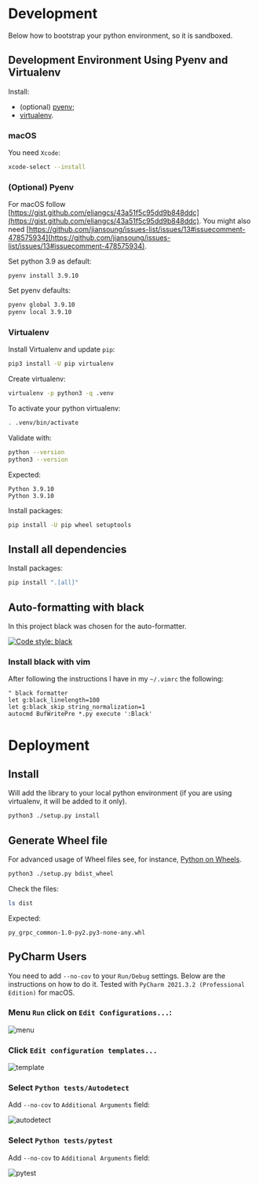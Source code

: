 # Development 

Below how to bootstrap your python environment, so it is sandboxed.

## Development Environment Using Pyenv and Virtualenv

Install:

* (optional) [pyenv](https://github.com/pyenv/pyenv);
* [virtualenv](https://virtualenv.pypa.io/en/latest/).

### macOS

You need `Xcode`:

```bash
xcode-select --install
```

### (Optional) Pyenv

For macOS follow [https://gist.github.com/eliangcs/43a51f5c95dd9b848ddc](https://gist.github.com/eliangcs/43a51f5c95dd9b848ddc).
You might also need [https://github.com/jiansoung/issues-list/issues/13#issuecomment-478575934](https://github.com/jiansoung/issues-list/issues/13#issuecomment-478575934).

Set python 3.9 as default:

```basn
pyenv install 3.9.10
```

Set pyenv defaults:
```bash
pyenv global 3.9.10
pyenv local 3.9.10
```

### Virtualenv

Install Virtualenv and update `pip`:

```bash
pip3 install -U pip virtualenv
```

Create virtualenv:

```bash
virtualenv -p python3 -q .venv
```

To activate your python virtualenv:

```bash
. .venv/bin/activate
```

Validate with:

```bash
python --version
python3 --version
```

Expected:

```text
Python 3.9.10
Python 3.9.10
```

Install packages:

```bash
pip install -U pip wheel setuptools
```

## Install all dependencies

Install packages:

```bash
pip install ".[all]"
```

## Auto-formatting with black

In this project black was chosen for the auto-formatter.

[![Code style: black](https://img.shields.io/badge/code%20style-black-000000.svg)](https://github.com/python/black)

### Install black with vim

After following the instructions I have in my ``~/.vimrc`` the following:

```vimrc
" black formatter
let g:black_linelength=100
let g:black_skip_string_normalization=1
autocmd BufWritePre *.py execute ':Black'
```

# Deployment

## Install

Will add the library to your local python environment (if you are using virtualenv, it will be added to it only).

```bash
python3 ./setup.py install
```

## Generate Wheel file

For advanced usage of Wheel files see, for instance, [Python on Wheels](https://lucumr.pocoo.org/2014/1/27/python-on-wheels/).

```bash
python3 ./setup.py bdist_wheel
```

Check the files:

```bash
ls dist
```

Expected:

```text
py_grpc_common-1.0-py2.py3-none-any.whl
```

## PyCharm Users

You need to add ``--no-cov`` to your `Run/Debug` settings.
Below are the instructions on how to do it.
Tested with `PyCharm 2021.3.2 (Professional Edition)` for macOS.

### Menu `Run` click on `Edit Configurations...`:

![menu](./doc/0_pycharm_run_menu.png)

### Click `Edit configuration templates...`

![template](./doc/1_pycharm_edit_template.png)

### Select `Python tests/Autodetect`

Add `--no-cov` to `Additional Arguments` field:

![autodetect](./doc/2_pycharm_autodetect_template.png)

### Select `Python tests/pytest`

Add `--no-cov` to `Additional Arguments` field:

![pytest](./doc/3_pycharm_pytest_template.png)